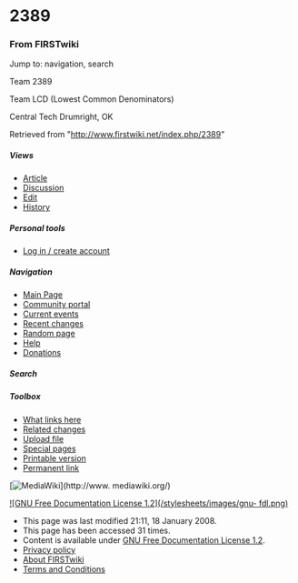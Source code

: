 # 2389

### From FIRSTwiki

Jump to: navigation, search

Team 2389

Team LCD (Lowest Common Denominators)

Central Tech Drumright, OK

Retrieved from "<http://www.firstwiki.net/index.php/2389>"

##### Views

  * [Article](/index.php/2389)
  * [Discussion](/index.php?title=Talk:2389&action=edit)
  * [Edit](/index.php?title=2389&action=edit)
  * [History](/index.php?title=2389&action=history)

##### Personal tools

  * [Log in / create account](/index.php?title=Special:Userlogin&returnto=2389)

[](/index.php/Main_Page "Main Page" )

##### Navigation

  * [Main Page](/index.php/Main_Page)
  * [Community portal](/index.php/FIRSTwiki:Community_portal)
  * [Current events](/index.php/Current_events)
  * [Recent changes](/index.php/Special:Recentchanges)
  * [Random page](/index.php/Special:Random)
  * [Help](/index.php/Help:Contents)
  * [Donations](/index.php/FIRSTwiki:Site_support)

##### Search



##### Toolbox

  * [What links here](/index.php/Special:Whatlinkshere/2389)
  * [Related changes](/index.php/Special:Recentchangeslinked/2389)
  * [Upload file](/index.php/Special:Upload)
  * [Special pages](/index.php/Special:Specialpages)
  * [Printable version](/index.php?title=2389&printable=yes)
  * [Permanent link](/index.php?title=2389&oldid=65117)

[![MediaWiki](/skins/common/images/poweredby_mediawiki_88x31.png)](http://www.
mediawiki.org/)

[![GNU Free Documentation License 1.2](/stylesheets/images/gnu-
fdl.png)](http://www.gnu.org/copyleft/fdl.html)

  * This page was last modified 21:11, 18 January 2008.
  * This page has been accessed 31 times.
  * Content is available under [GNU Free Documentation License 1.2](http://www.gnu.org/copyleft/fdl.html "http://www.gnu.org/copyleft/fdl.html" ).
  * [Privacy policy](/index.php/FIRSTwiki:Privacy_policy "FIRSTwiki:Privacy policy" )
  * [About FIRSTwiki](/index.php/FIRSTwiki:About "FIRSTwiki:About" )
  * [Terms and Conditions](/index.php/FIRSTwiki:Terms_and_conditions "FIRSTwiki:Terms and conditions" )

